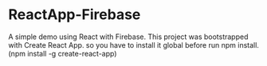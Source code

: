 # ReactApp-Firebase
A simple demo using React with Firebase.
This project was bootstrapped with Create React App. so you have to install it global before run npm install. (npm install -g create-react-app)

